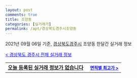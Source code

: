 ```yaml
---
layout: post
comments: true
title: 조양동
categories: [실거래가]
permalink: /apt/경상북도경주시조양동
---
```


2021년 09월 06일 기준, <a href="/apt/경상북도경주시">경상북도경주시</a> 조양동 한달간 실거래 정보

<a style="color: blue;" href="/apt/경상북도경주시">< 경상북도 경주시 전체 실거래 정보</a>
<!---- start ---->
<table>
  <tr>
    <td colspan="4" style="font-weight: bold;"><a href="/apt/경상북도경주시조양동{name_without_space}">오늘 등록된 실거래 정보가 없습니다</a> &nbsp;&nbsp;&nbsp; <a style="color: blue; font-size: smaller;" href="/apt/경상북도경주시조양동{name_without_space}">면적별 최고가 ></a></td>
  </tr>
    
</table>
<!---- end ---->
    